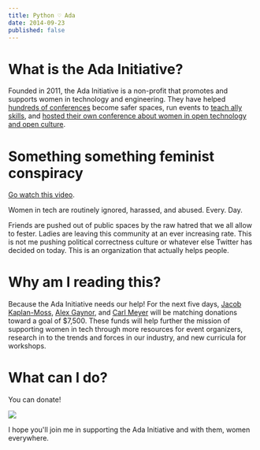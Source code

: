 ```yaml
---
title: Python ♡ Ada
date: 2014-09-23
published: false
---
```


# What is the Ada Initiative?

Founded in 2011, the Ada Initiative is a non-profit that promotes and supports
women in technology and engineering. They have helped
[hundreds of conferences](http://adainitiative.org/what-we-do/conference-policies/)
become safer spaces, run events to
[teach ally skills](http://adainitiative.org/what-we-do/workshops-and-training/),
and [hosted their own conference about women in open technology and open culture](http://adacamp.org/).

# Something something feminist conspiracy

[Go watch this video](https://www.youtube.com/watch?v=UwJRFClybmk).

Women in tech are routinely ignored, harassed, and abused. Every. Day.

Friends are pushed out of public spaces by the raw hatred that we all allow to
fester. Ladies are leaving this community at an ever increasing rate. This is
not me pushing political correctness culture or whatever else Twitter has
decided on today. This is an organization that actually helps people.

# Why am I reading this?

Because the Ada Initiative needs our help! For the next five days,
[Jacob Kaplan-Moss](http://jacobian.org/), [Alex Gaynor](http://alexgaynor.net/), and
[Carl Meyer](http://oddbird.net/authors/carl/) will be matching donations toward
a goal of $7,500. These funds will help further the mission of supporting women
in tech through more resources for event organizers, research in to the trends
and forces in our industry, and new curricula for workshops.

# What can I do?

You can donate!

<a href="https://supportada.org?campaign=python"><img
src="https://adainitiative.org/counters/2014counter-python.svg"></a>

I hope you'll join me in supporting the Ada Initiative and with them, women everywhere.
